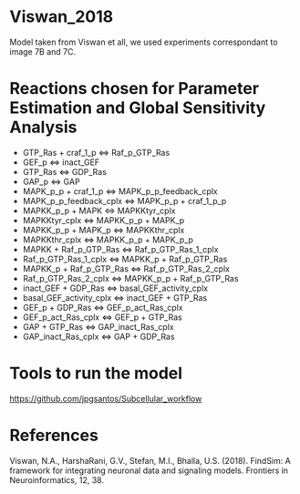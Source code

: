 Viswan_2018
===========

Model taken from Viswan et all, we used experiments correspondant to image 7B and 7C.

# Reactions chosen for Parameter Estimation and Global Sensitivity Analysis

* GTP_Ras + craf_1_p <=> Raf_p_GTP_Ras
* GEF_p <=> inact_GEF
* GTP_Ras <=> GDP_Ras
* GAP_p <=> GAP
* MAPK_p_p + craf_1_p <=> MAPK_p_p_feedback_cplx
* MAPK_p_p_feedback_cplx <=> MAPK_p_p + craf_1_p_p
* MAPKK_p_p + MAPK <=> MAPKKtyr_cplx
* MAPKKtyr_cplx <=> MAPKK_p_p + MAPK_p
* MAPKK_p_p + MAPK_p <=> MAPKKthr_cplx
* MAPKKthr_cplx <=> MAPKK_p_p + MAPK_p_p
* MAPKK + Raf_p_GTP_Ras <=> Raf_p_GTP_Ras_1_cplx
* Raf_p_GTP_Ras_1_cplx <=> MAPKK_p + Raf_p_GTP_Ras
* MAPKK_p + Raf_p_GTP_Ras <=> Raf_p_GTP_Ras_2_cplx
* Raf_p_GTP_Ras_2_cplx <=> MAPKK_p_p + Raf_p_GTP_Ras
* inact_GEF + GDP_Ras <=> basal_GEF_activity_cplx
* basal_GEF_activity_cplx <=> inact_GEF + GTP_Ras
* GEF_p + GDP_Ras <=> GEF_p_act_Ras_cplx
* GEF_p_act_Ras_cplx <=> GEF_p + GTP_Ras
* GAP + GTP_Ras <=> GAP_inact_Ras_cplx
* GAP_inact_Ras_cplx <=> GAP + GDP_Ras

# Tools to run the model

https://github.com/jpgsantos/Subcellular_workflow

# References

Viswan, N.A., HarshaRani, G.V., Stefan, M.I., Bhalla, U.S. (2018). FindSim: A framework for integrating neuronal data and signaling models. Frontiers in Neuroinformatics, 12, 38.  
